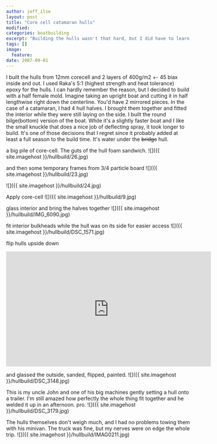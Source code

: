 ```yaml
---
author: jeff_ilse
layout: post
title: "Core cell catamaran hulls"
modified:
categories: boatbuilding
excerpt: "Building the hulls wasn't that hard, but I did have to learn a lot about large scale laminating"
tags: []
image:
  feature:
date: 2007-09-01
---
```

I built the hulls from 12mm corecell and 2 layers of 400g/m2 +- 45 biax inside and out. I used Raka's 5:1 (highest strength and heat tolerance) epoxy for the hulls. I can hardly remember the reason, but I decided to build with a half female mold. Imagine taking an upright boat and cutting it in half lengthwise right down the centerline. You'd have 2 mirrored pieces. In the case of a catamaran, I had 4 hull halves. I brought them together and fitted the interior while they were still laying on the side. I built the round bilge(bottom) version of the boat. While it's a slightly faster boat and I like the small knuckle that does a nice job of deflecting spray, it took longer to build. It's one of those decisions that I regret since it probably added at least a full season to the build time. It's water under the <s>bridge</s> hull.

a big pile of core-cell. The guts of the hull foam sandwich.
![]({{ site.imagehost }}/hullbuild/26.jpg)

and then some temporary frames from 3/4 particle board
![]({{ site.imagehost }}/hullbuild/23.jpg)

![]({{ site.imagehost }}/hullbuild/24.jpg)

Apply core-cell
![]({{ site.imagehost }}/hullbuild/9.jpg)

glass interior and bring the halves together 
![]({{ site.imagehost }}/hullbuild/IMG_6090.jpg)

fit interior bulkheads while the hull was on its side for easier access
![]({{ site.imagehost }}/hullbuild/DSC_1571.jpg)

flip hulls upside down 
<iframe width="560" height="315" src="http://www.youtube.com/embed/ww1XYk-Ql9Q" frameborder="0"> </iframe>

and glassed the outside, sanded, flipped, painted.
![]({{ site.imagehost }}/hullbuild/DSC_3148.jpg)

This is my uncle John and one of his big machines gently setting a hull onto a trailer. I'm still amazed how perfectly the whole thing fit together and he welded it up in an afternoon. pro.
![]({{ site.imagehost }}/hullbuild/DSC_3179.jpg)

The hulls themselves don't weigh much, and I had no problems towing them with his minivan. The truck was fine, but my nerves were on edge the whole trip.
![]({{ site.imagehost }}/hullbuild/IMAG0211.jpg)

